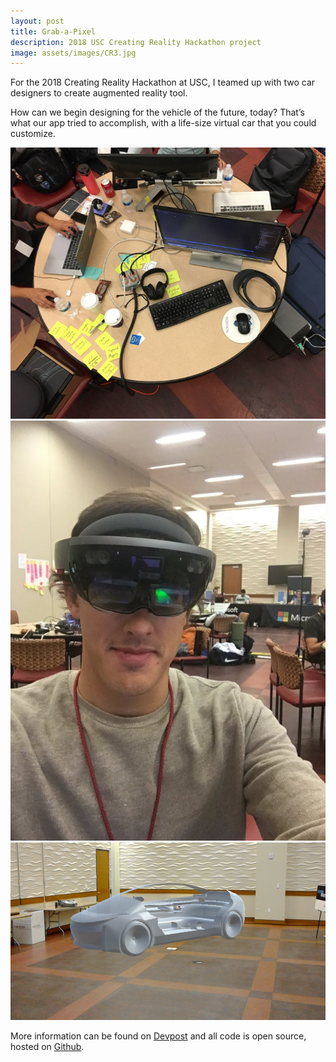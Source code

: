 ```yaml
---
layout: post
title: Grab-a-Pixel
description: 2018 USC Creating Reality Hackathon project
image: assets/images/CR3.jpg
---
```


For the 2018 Creating Reality Hackathon at USC, I teamed up with two car designers to create augmented reality tool.

How can we begin designing for the vehicle of the future, today? That’s what our app tried to accomplish, with a life-size virtual car that you could customize.

<div class="box alt">
	<div class="row 50% uniform">
		<div class="4u"><span class="image fit"><img src="assets/images/CR1.jpg" alt="" /></span></div>
		<div class="4u"><span class="image fit"><img src="assets/images/CR2.jpg" alt="" /></span></div>
		<div class="4u$"><span class="image fit"><img src="assets/images/CR3.jpg" alt="" /></span></div>
	</div>
</div>

More information can be found on [Devpost](https://devpost.com/software/3d-holo-colab) and all code is open source, hosted on [Github](https://github.com/creatingrealitysubmissions/3d-holo-colab).
